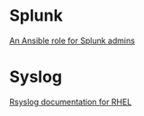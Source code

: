 # Splunk
[An Ansible role for Splunk admins](https://github.com/splunk/ansible-role-for-splunk)


# Syslog
[Rsyslog documentation for RHEL](https://access.redhat.com/documentation/en-us/red_hat_enterprise_linux/8/html/configuring_basic_system_settings/assembly_configuring-a-remote-logging-solution_configuring-basic-system-settings#the-rsyslog-logging-service_assembly_configuring-a-remote-logging-solution)


